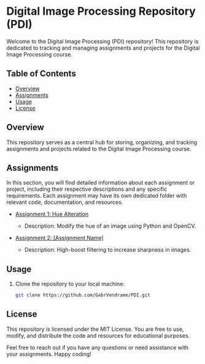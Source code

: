 # Digital Image Processing Repository (PDI)

Welcome to the Digital Image Processing (PDI) repository! This repository is dedicated to tracking and managing assignments and projects for the Digital Image Processing course.

## Table of Contents

- [Overview](#overview)
- [Assignments](#assignments)
- [Usage](#usage)
- [License](#license)

## Overview

This repository serves as a central hub for storing, organizing, and tracking assignments and projects related to the Digital Image Processing course.

## Assignments

In this section, you will find detailed information about each assignment or project, including their respective descriptions and any specific requirements. Each assignment may have its own dedicated folder with relevant code, documentation, and resources.

- [Assignment 1: Hue Alteration](trabalho1/)
  - Description: Modify the hue of an image using Python and OpenCV.

- [Assignment 2: [Assignment Name]](trabalho2/)
  - Description: High-boost filtering to increase sharpness in images.

<!-- - [Assignment 3: [Assignment Name]](assignment3/)
  - Description: [Description of Assignment 3]
  - Due Date: [Specify Due Date]

- [Final Project: [Project Name]](final_project/)
  - Description: [Description of Final Project]
  - Due Date: [Specify Due Date] -->

## Usage

1. Clone the repository to your local machine:

   ```bash
   git clone https://github.com/GabrVendrame/PDI.git
   ```

## License

This repository is licensed under the MIT License. You are free to use, modify, and distribute the code and resources for educational purposes.

Feel free to reach out if you have any questions or need assistance with your assignments. Happy coding!